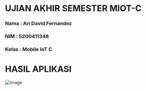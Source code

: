 # UJIAN AKHIR SEMESTER MIOT-C
### Nama  : Ari David Fernandez
### NIM   : 5200411348
### Kelas : Mobile IoT C

# HASIL APLIKASI 
![image](https://user-images.githubusercontent.com/95264566/212858981-aa07eff2-551f-4637-a755-4ec40b4d8aef.png)
